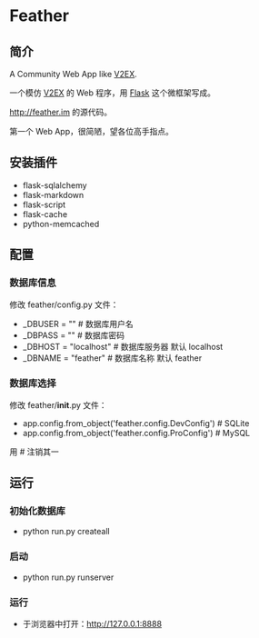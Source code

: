 Feather
=======
## 简介
A Community Web App like [V2EX](http://www.v2ex.com).

一个模仿 [V2EX](http://www.v2ex.com) 的 Web 程序，用 [Flask](http://flask.pocoo.org) 这个微框架写成。

<http://feather.im> 的源代码。

第一个 Web App，很简陋，望各位高手指点。

## 安装插件

- flask-sqlalchemy
- flask-markdown
- flask-script
- flask-cache
- python-memcached

## 配置

### 数据库信息

修改 feather/config.py 文件：

- _DBUSER = "" # 数据库用户名
- _DBPASS = "" # 数据库密码
- _DBHOST = "localhost" # 数据库服务器 默认 localhost
- _DBNAME = "feather" # 数据库名称 默认 feather

### 数据库选择

修改 feather/__init__.py 文件：

- app.config.from_object('feather.config.DevConfig') # SQLite
- app.config.from_object('feather.config.ProConfig') # MySQL

用 # 注销其一

## 运行

### 初始化数据库

- python run.py createall

### 启动

- python run.py runserver

### 运行
- 于浏览器中打开：http://127.0.0.1:8888
